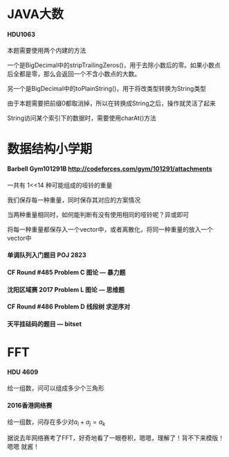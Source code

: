 # JAVA大数

#### HDU1063

本题需要使用两个内建的方法

一个是BigDecimal中的stripTrailingZeros()，用于去除小数后的零。如果小数点后全都是零，那么会返回一个不含小数点的大数。

另一个是BigDecimal中的toPlainString()，用于将改类型转换为String类型

由于本题需要把前缀0都取消掉，所以在转换成String之后，操作就灵活了起来

String访问某个索引下的数据时，需要使用charAt()方法



# 数据结构小学期

#### Barbell   Gym101291B  http://codeforces.com/gym/101291/attachments

一共有 1<<14 种可能组成的哑铃的重量

我们保存每一种重量，同时保存其对应的方案情况

当两种重量相同时，如何能判断有没有使用相同的哑铃呢？异或即可

将每一种重量都保存入一个vector中，或者离散化，将同一种重量的放入一个vector中

#### 单调队列入门题目 POJ 2823

#### CF Round #485 Problem C   图论  — 暴力题

#### 沈阳区域赛  2017  Problem L   图论 — 思维题

#### CF Round #486 Problem D   线段树  求逆序对

#### 天平挂砝码的题目 — bitset



# FFT

#### HDU 4609

给一组数，问可以组成多少个三角形



#### 2016香港网络赛

给一组数，问存在多少对$a_i+a_j=a_k$



据说去年网络赛考了FFT，好奇地看了一眼卷积，嗯嗯，理解了！背不下来模版！嗯嗯 就酱！